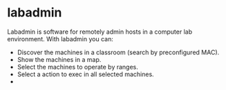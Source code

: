 # labadmin
Labadmin is software for remotely admin hosts in a computer lab environment.
With labadmin you can:
  * Discover the machines in a classroom (search by preconfigured MAC).
  * Show the machines in a map.
  * Select the machines to operate by ranges.
  * Select a action to exec in all selected machines.
  * 

